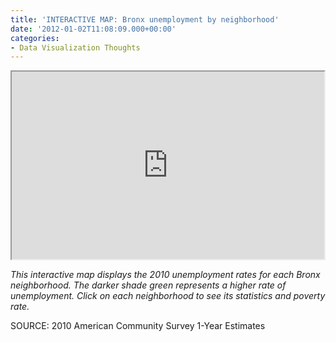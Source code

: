 ```yaml
---
title: 'INTERACTIVE MAP: Bronx unemployment by neighborhood'
date: '2012-01-02T11:08:09.000+00:00'
categories:
- Data Visualization Thoughts
---
```


<p><iframe width="500px" height="300px" scrolling="no" src="https://www.google.com/fusiontables/embedviz?viz=MAP&q=select+col0+from+2218798+&h=false&lat=40.85169278943306&lng=-73.840934&z=11&t=1&l=col0"></iframe></p>
<p><em>This interactive map displays the 2010 unemployment rates for each Bronx neighborhood. The darker shade green represents a higher rate of unemployment. Click on each neighborhood to see its statistics and poverty rate.</em></p>
<p>SOURCE: 2010 American Community Survey 1-Year Estimates</p>
